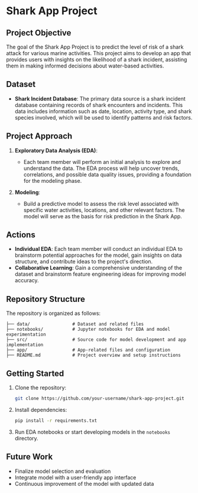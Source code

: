 # Shark App Project

## Project Objective
The goal of the Shark App Project is to predict the level of risk of a shark attack for various marine activities. This project aims to develop an app that provides users with insights on the likelihood of a shark incident, assisting them in making informed decisions about water-based activities.

## Dataset
- **Shark Incident Database**: The primary data source is a shark incident database containing records of shark encounters and incidents. This data includes information such as date, location, activity type, and shark species involved, which will be used to identify patterns and risk factors.

## Project Approach
1. **Exploratory Data Analysis (EDA)**: 
   - Each team member will perform an initial analysis to explore and understand the data. The EDA process will help uncover trends, correlations, and possible data quality issues, providing a foundation for the modeling phase.

2. **Modeling**: 
   - Build a predictive model to assess the risk level associated with specific water activities, locations, and other relevant factors. The model will serve as the basis for risk prediction in the Shark App.

## Actions
- **Individual EDA**: Each team member will conduct an individual EDA to brainstorm potential approaches for the model, gain insights on data structure, and contribute ideas to the project's direction.
- **Collaborative Learning**: Gain a comprehensive understanding of the dataset and brainstorm feature engineering ideas for improving model accuracy.

## Repository Structure
The repository is organized as follows:
```
├── data/                # Dataset and related files
├── notebooks/           # Jupyter notebooks for EDA and model experimentation
├── src/                 # Source code for model development and app implementation
├── app/                 # App-related files and configuration
├── README.md            # Project overview and setup instructions
```

## Getting Started
1. Clone the repository:
   ```bash
   git clone https://github.com/your-username/shark-app-project.git
   ```
2. Install dependencies:
   ```bash
   pip install -r requirements.txt
   ```
3. Run EDA notebooks or start developing models in the `notebooks` directory.

## Future Work
- Finalize model selection and evaluation
- Integrate model with a user-friendly app interface
- Continuous improvement of the model with updated data
